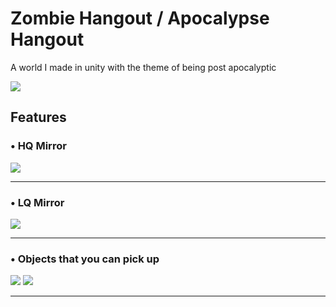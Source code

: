<h1>Zombie Hangout / Apocalypse Hangout</h1>
<p>A world I made in unity with the theme of being post apocalyptic</p>
<img src="https://i.imgur.com/i5qDKDQ.png">
<h2>Features</h2>
<h3>• HQ Mirror</h3>
<img src="https://i.imgur.com/EU7KZMe.png">
<hr>
<h3>• LQ Mirror</h3>
<img src="https://i.imgur.com/hm2vZex.png">
<hr>
<h3>• Objects that you can pick up</h3>
<img src="https://i.imgur.com/AyhCHW9.png">
<img src="https://i.imgur.com/nJDKOE9.png">
<hr>
